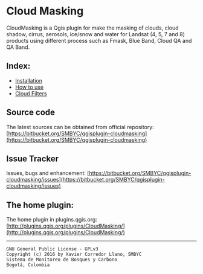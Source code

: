 # Cloud Masking

CloudMasking is a Qgis plugin for make the masking of clouds, cloud shadow, cirrus, aerosols, ice/snow and water for Landsat (4, 5, 7 and 8) products using different process such as Fmask, Blue Band, Cloud QA and QA Band.

## Index:
- [Installation](installation.md)
- [How to use](how_to_use.md)
- [Cloud Filters](cloud_filters.md)

## Source code

The latest sources can be obtained from official repository:
[https://bitbucket.org/SMBYC/qgisplugin-cloudmasking](https://bitbucket.org/SMBYC/qgisplugin-cloudmasking)

## Issue Tracker

Issues, bugs and enhancement: [https://bitbucket.org/SMBYC/qgisplugin-cloudmasking/issues](https://bitbucket.org/SMBYC/qgisplugin-cloudmasking/issues)

## The home plugin:

The home plugin in plugins.qgis.org: [http://plugins.qgis.org/plugins/CloudMasking/](http://plugins.qgis.org/plugins/CloudMasking/)

***

    GNU General Public License - GPLv3
    Copyright (c) 2016 by Xavier Corredor Llano, SMBYC
    Sistema de Monitoreo de Bosques y Carbono
    Bogotá, Colombia
